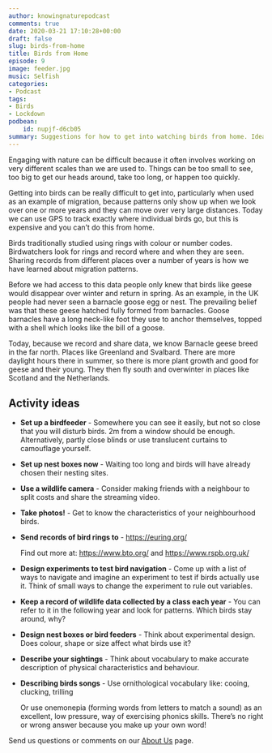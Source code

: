 ```yaml
---
author: knowingnaturepodcast
comments: true
date: 2020-03-21 17:10:28+00:00
draft: false
slug: birds-from-home
title: Birds from Home
episode: 9
image: feeder.jpg
music: Selfish
categories:
- Podcast
tags:
- Birds
- Lockdown
podbean:
    id: nupjf-d6cb05
summary: Suggestions for how to get into watching birds from home. Ideas for teaching about birds and migration.
---
```


Engaging with nature can be difficult because it often involves working on
very different scales than we are used to. Things can be too small to see, too
big to get our heads around, take too long, or happen too quickly.

Getting into birds can be really difficult to get into, particularly when used
as an example of migration, because patterns only show up when we look over
one or more years and they can move over very large distances. Today we can
use GPS to track exactly where individual birds go, but this is expensive and
you can’t do this from home.

Birds traditionally studied using rings with colour or number codes.
Birdwatchers look for rings and record where and when they are seen. Sharing
records from different places over a number of years is how we have learned
about migration patterns.

Before we had access to this data people only knew that birds like geese would
disappear over winter and return in spring. As an example, in the UK people
had never seen a barnacle goose egg or nest. The prevailing belief was that
these geese hatched fully formed from barnacles. Goose barnacles have a long
neck-like foot they use to anchor themselves, topped with a shell which looks
like the bill of a goose.

Today, because we record and share data, we know Barnacle geese breed in the
far north. Places like Greenland and Svalbard. There are more daylight hours
there in summer, so there is more plant growth and good for geese and their
young. They then fly south and overwinter in places like Scotland and the
Netherlands.

## Activity ideas

* **Set up a birdfeeder** \- Somewhere you can see it easily, but not so close
that you will disturb birds. 2m from a window should be enough. Alternatively,
partly close blinds or use translucent curtains to camouflage yourself.

* **Set up nest boxes now** \- Waiting too long and birds will have already
chosen their nesting sites.

* **Use a wildlife camera** \- Consider making friends with a neighbour to split
costs and share the streaming video.

* **Take photos!** \- Get to know the characteristics of your neighbourhood
birds.

* **Send records of bird rings to** \- <https://euring.org/>

    Find out more at: <https://www.bto.org/> and <https://www.rspb.org.uk/>

* **Design experiments to test bird navigation** \- Come up with a list of ways
to navigate and imagine an experiment to test if birds actually use it. Think
of small ways to change the experiment to rule out variables.

* **Keep a record of wildlife data collected by a class each year** \- You can
refer to it in the following year and look for patterns. Which birds stay
around, why?

* **Design nest boxes or bird feeders** \- Think about experimental design. Does
colour, shape or size affect what birds use it?

* **Describe your sightings** \- Think about vocabulary to make accurate
description of physical characteristics and behaviour.

* **Describing birds songs** \- Use ornithological vocabulary like: cooing,
clucking, trilling

    Or use onemonepia (forming words from letters to match a sound) as an
excellent, low pressure, way of exercising phonics skills. There’s no right or
wrong answer because you make up your own word!

  
Send us questions or comments on our [About Us](/about) page.
